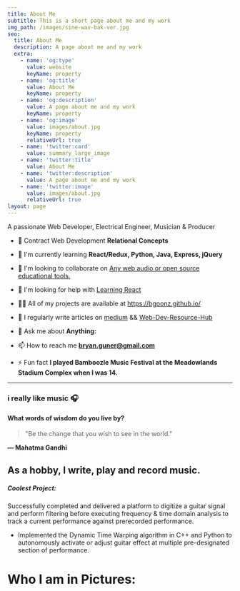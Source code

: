 ```yaml
---
title: About Me
subtitle: This is a short page about me and my work
img_path: /images/sine-wav-bak-ver.jpg
seo:
  title: About Me
  description: A page about me and my work
  extra:
    - name: 'og:type'
      value: website
      keyName: property
    - name: 'og:title'
      value: About Me
      keyName: property
    - name: 'og:description'
      value: A page about me and my work
      keyName: property
    - name: 'og:image'
      value: images/about.jpg
      keyName: property
      relativeUrl: true
    - name: 'twitter:card'
      value: summary_large_image
    - name: 'twitter:title'
      value: About Me
    - name: 'twitter:description'
      value: A page about me and my work
    - name: 'twitter:image'
      value: images/about.jpg
      relativeUrl: true
layout: page
---
```

A passionate Web Developer, Electrical Engineer, Musician & Producer

*   🔭 Contract Web Development **Relational Concepts**

*   🌱 I'm currently learning **React/Redux, Python, Java, Express, jQuery**

*   👯 I'm looking to collaborate on [Any web audio or open source educational tools.](https://goofy-euclid-1cd736.netlify.app/core-site/index.html)

*   🤝 I'm looking for help with [Learning React](https://github.com/bgoonz/React-Practice)

*   👨‍💻 All of my projects are available at <https://bgoonz.github.io/>

*   📝 I regularly write articles on [medium](https://bryanguner.medium.com/) && [Web-Dev-Resource-Hub](https://web-dev-resource-hub.netlify.app/)

*   💬 Ask me about **Anything:**

*   📫 How to reach me [**bryan.guner@gmail.com**](mailto:bryan.guner@gmail.com)

*   ⚡ Fun fact **I played Bamboozle Music Festival at the Meadowlands Stadium Complex when I was 14.**

***

### i really like music 🎧

#### What words of wisdom do you live by?&#xA;&#xA;

> "Be the change that you wish to see in the world."

**― Mahatma Gandhi**

## As a hobby,  I write, play and record music.

##### Coolest Project:

Successfully completed and delivered a platform to digitize a guitar signal and perform filtering before executing frequency & time domain analysis to track a current performance against prerecorded performance.

*   Implemented the Dynamic Time Warping algorithm in C++ and Python to autonomously activate or adjust guitar effect at multiple pre-designated section of performance.

# Who I am in Pictures:




















